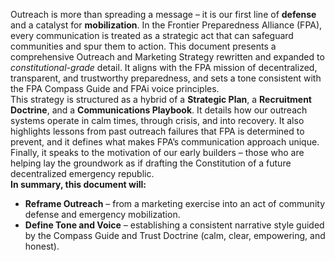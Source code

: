 Outreach is more than spreading a message – it is our first line of **defense** and a catalyst for **mobilization**. In the Frontier Preparedness Alliance (FPA), every communication is treated as a strategic act that can safeguard communities and spur them to action. This document presents a comprehensive Outreach and Marketing Strategy rewritten and expanded to _constitutional-grade_ detail. It aligns with the FPA mission of decentralized, transparent, and trustworthy preparedness, and sets a tone consistent with the FPA Compass Guide and FPAi voice principles.  
This strategy is structured as a hybrid of a **Strategic Plan**, a **Recruitment Doctrine**, and a **Communications Playbook**. It details how our outreach systems operate in calm times, through crisis, and into recovery. It also highlights lessons from past outreach failures that FPA is determined to prevent, and it defines what makes FPA’s communication approach unique. Finally, it speaks to the motivation of our early builders – those who are helping lay the groundwork as if drafting the Constitution of a future decentralized emergency republic.  
**In summary, this document will:**  
- **Reframe Outreach** – from a marketing exercise into an act of community defense and emergency mobilization.  
- **Define Tone and Voice** – establishing a consistent narrative style guided by the Compass Guide and Trust Doctrine (calm, clear, empowering, and honest).
